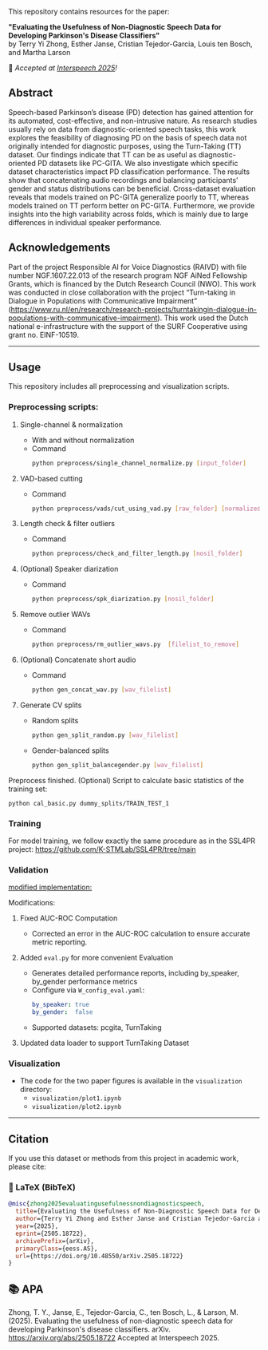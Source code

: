 This repository contains resources for the paper:
 
**"Evaluating the Usefulness of Non-Diagnostic Speech Data for Developing Parkinson's Disease Classifiers"**  
by Terry Yi Zhong, Esther Janse, Cristian Tejedor-Garcia, Louis ten Bosch, and Martha Larson
 
📣 _Accepted at [Interspeech 2025](https://www.interspeech2025.org)!_

## Abstract

Speech-based Parkinson’s disease (PD) detection has gained attention for its automated, cost-effective, and non-intrusive nature. As research studies usually rely on data from diagnostic-oriented speech tasks, this work explores the feasibility of diagnosing PD on the basis of speech data not originally intended for diagnostic purposes, using the Turn-Taking (TT) dataset. Our findings indicate that TT can be as useful as diagnostic-oriented PD datasets like PC-GITA. We also investigate which specific dataset characteristics impact PD classification performance. The results show that concatenating audio recordings and balancing participants’ gender and status distributions can be beneficial. Cross-dataset evaluation reveals that models trained on PC-GITA generalize poorly to TT, whereas models trained on TT perform better on PC-GITA. Furthermore, we provide insights into the high variability across folds, which is mainly due to large differences in individual speaker performance.

## Acknowledgements

Part of the project Responsible AI for Voice Diagnostics (RAIVD) with file number NGF.1607.22.013 of the research program NGF AiNed Fellowship Grants, which is financed by the Dutch Research Council (NWO). This work was conducted in close collaboration with the project “Turn-taking in Dialogue in Populations with Communicative Impairment” (https://www.ru.nl/en/research/research-projects/turntakingin-dialogue-in-populations-with-communicative-impairment). This work used the Dutch national e-infrastructure with the support of the SURF Cooperative using grant no. EINF-10519.

---

## Usage

This repository includes all preprocessing and visualization scripts.


### Preprocessing scripts:

1. Single-channel & normalization  
   - With and without normalization  
   - Command  
     ```bash
     python preprocess/single_channel_normalize.py [input_folder]
     ```

2. VAD-based cutting  
   - Command  
     ```bash
     python preprocess/vads/cut_using_vad.py [raw_folder] [normalized_folder]
     ```

3. Length check & filter outliers  
   - Command  
     ```bash
     python preprocess/check_and_filter_length.py [nosil_folder]
     ```

4. (Optional) Speaker diarization  
   - Command  
     ```bash
     python preprocess/spk_diarization.py [nosil_folder]
     ```

5. Remove outlier WAVs  
   - Command  
     ```bash
     python preprocess/rm_outlier_wavs.py  [filelist_to_remove]
     ```

6. (Optional) Concatenate short audio  
   - Command  
     ```bash
     python gen_concat_wav.py [wav_filelist]
     ```

7. Generate CV splits  
   - Random splits  
     ```bash
     python gen_split_random.py [wav_filelist]
     ```  
   - Gender-balanced splits  
     ```bash
     python gen_split_balancegender.py [wav_filelist]
     ```

Preprocess finished.
(Optional) Script to calculate basic statistics of the training set:
    
    python cal_basic.py dummy_splits/TRAIN_TEST_1


### Training

For model training, we follow exactly the same procedure as in the SSL4PR project: https://github.com/K-STMLab/SSL4PR/tree/main



### Validation 

[modified implementation:](https://github.com/terryyizhongru/SSL4PR)

Modifications:
1. Fixed AUC-ROC Computation 
   - Corrected an error in the AUC-ROC calculation to ensure accurate metric reporting.

2. Added `eval.py` for more convenient Evaluation
   - Generates detailed performance reports, including by_speaker, by_gender performance metrics
   - Configure via `W_config_eval.yaml`:
     ```yaml
     by_speaker: true  
     by_gender:  false  
     ```
   - Supported datasets: pcgita, TurnTaking

3.  Updated data loader to support TurnTaking Dataset  


### Visualization

- The code for the two paper figures is available in the `visualization` directory:  
    - `visualization/plot1.ipynb`  
    - `visualization/plot2.ipynb`

---

## Citation
 
If you use this dataset or methods from this project in academic work, please cite:
 
### 📄 LaTeX (BibTeX)
```bibtex
@misc{zhong2025evaluatingusefulnessnondiagnosticspeech,
  title={Evaluating the Usefulness of Non-Diagnostic Speech Data for Developing Parkinson's Disease Classifiers}, 
  author={Terry Yi Zhong and Esther Janse and Cristian Tejedor-Garcia and Louis ten Bosch and Martha Larson},
  year={2025},
  eprint={2505.18722},
  archivePrefix={arXiv},
  primaryClass={eess.AS},
  url={https://doi.org/10.48550/arXiv.2505.18722}
}
```

## 📚 APA
Zhong, T. Y., Janse, E., Tejedor-Garcia, C., ten Bosch, L., & Larson, M. (2025). Evaluating the usefulness of non-diagnostic speech data for developing Parkinson's disease classifiers. arXiv. https://arxiv.org/abs/2505.18722
Accepted at Interspeech 2025.
 
 
